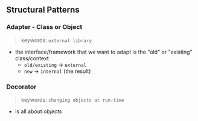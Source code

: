 ## Structural Patterns

### Adapter - Class or Object
> keywords: `external library`
- the interface/framework that we want to adapt is the "old" or "existing" class/context
  - `old/existing` -> `external`
  - `new` -> `internal` (the result)

### Decorator
> keywords: `changing objects at run-time`
- is all about *objects*
